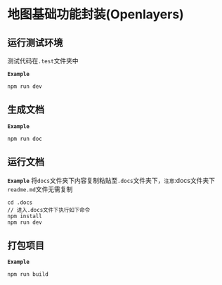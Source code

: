 # 地图基础功能封装(Openlayers)

## 运行测试环境

测试代码在`.test`文件夹中

**`Example`**

```
npm run dev
```

## 生成文档

**`Example`**

```
npm run doc
```

## 运行文档

**`Example`**
将`docs`文件夹下内容复制粘贴至`.docs`文件夹下，`注意`:docs文件夹下`readme.md`文件无需复制
```
cd .docs
// 进入.docs文件下执行如下命令
npm install
npm run dev
```

## 打包项目

**`Example`**

```
npm run build
```




